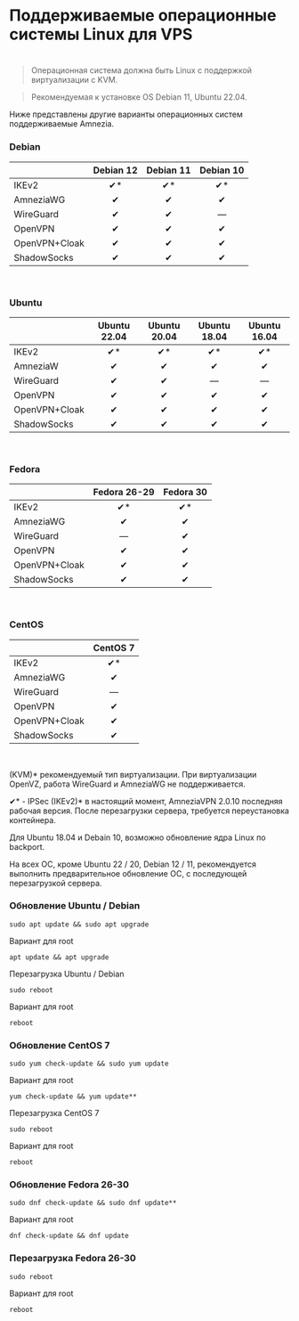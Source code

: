 
# Поддерживаемые операционные системы Linux для VPS   

# 
 
> Операционная система должна быть Linux с поддержкой виртуализации с KVM.

 >Рекомендуемая к установке OS Debian 11, Ubuntu 22.04. 

Ниже представлены другие варианты операционных систем поддерживаемые Amnezia.

### Debian

|               | Debian 12 | Debian 11 | Debian 10 |  
|---------------|:---------:|:---------:|:---------:|
| IKEv2         |    ✔*     |    ✔*     |    ✔*     |  
| AmneziaWG     |     ✔     |     ✔     |     ✔     |  
| WireGuard     |     ✔     |     ✔     |     —     |  
| OpenVPN       |     ✔     |     ✔     |     ✔     | 
| OpenVPN+Cloak |     ✔     |     ✔     |     ✔     |
| ShadowSocks   |     ✔     |     ✔     |     ✔     |

&nbsp;

### Ubuntu

|               | Ubuntu 22.04 | Ubuntu 20.04  | Ubuntu 18.04  | Ubuntu 16.04 |
|---------------|:------------:|:-------------:|:-------------:|:------------:|
| IKEv2         |      ✔*      |      ✔*       |      ✔*       |      ✔*      |
| AmneziaW      |      ✔       |       ✔       |       ✔       |      ✔       |
| WireGuard     |      ✔       |       ✔       |       —       |      —       |
| OpenVPN       |      ✔       |       ✔       |       ✔       |      ✔       |
| OpenVPN+Cloak |      ✔       |       ✔       |       ✔       |      ✔       |
| ShadowSocks   |      ✔       |       ✔       |       ✔       |      ✔       |

&nbsp;



### Fedora

|               | Fedora 26-29 | Fedora 30 |  
|---------------|:------------:|:---------:|
| IKEv2         |      ✔*      |    ✔*     |  
| AmneziaWG     |      ✔       |     ✔     |  
| WireGuard     |      —       |     ✔     |  
| OpenVPN       |      ✔       |     ✔     | 
| OpenVPN+Cloak |      ✔       |     ✔     |
| ShadowSocks   |      ✔       |     ✔     |

&nbsp;

### CentOS

|               | CentOS 7 |  
|---------------|:--------:|
| IKEv2         |    ✔*    |  
| AmneziaWG     |    ✔     |  
| WireGuard     |    —     |  
| OpenVPN       |    ✔     | 
| OpenVPN+Cloak |    ✔     |
| ShadowSocks   |    ✔     |

&nbsp;

(KVM)* рекомендуемый тип виртуализации. При виртуализации OpenVZ, работа WireGuard и AmneziaWG не поддерживается. 

✔* - IPSec (IKEv2)* в настоящий момент, AmneziaVPN 2.0.10 последняя рабочая версия. После перезагрузки сервера, требуется переустановка контейнера. 

Для Ubuntu 18.04 и Debain 10, возможно обновление ядра Linux по backport.

На всех ОС, кроме Ubuntu 22 / 20, Debian 12 / 11, рекомендуется выполнить предварительное обновление ОС, с последующей перезагрузкой сервера.

### Обновление Ubuntu / Debian
~~~
sudo apt update && sudo apt upgrade
~~~
Вариант для root
~~~
apt update && apt upgrade
~~~
Перезагрузка Ubuntu / Debian 
~~~
sudo reboot
~~~
Вариант для root 
~~~
reboot
~~~
### Обновление CentOS 7
~~~
sudo yum check-update && sudo yum update
~~~

Вариант для root 
~~~  
yum check-update && yum update**
~~~
 Перезагрузка CentOS 7
~~~  
sudo reboot
~~~  

Вариант для root
~~~  
reboot
~~~
### Обновление Fedora 26-30
~~~
sudo dnf check-update && sudo dnf update**
~~~
Вариант для root  

~~~
dnf check-update && dnf update
~~~
### Перезагрузка Fedora 26-30
~~~
sudo reboot
~~~
Вариант для root
~~~
reboot
~~~
[about-int-link]: /about
[FAQ]: ../faq 
[телеграм чат]: https://t.me/amnezia_vpn
[другим разделам инструкции]:  ../instructions
[AmneziaWG]: https://github.com/amnezia-vpn/amnezia-wg
[Для Android]: https://github.com/amnezia-vpn/awg-android
[Для Windows]: https://github.com/amnezia-vpn/awg-windows
[Для MacOS и IOS]: https://github.com/amnezia-vpn/awg-apple
[Для Wireguard]: https://github.com/amnezia-vpn/amnezia-wg-tools
[WireGuard-Go]: https://github.com/WireGuard/wireguard-go




















